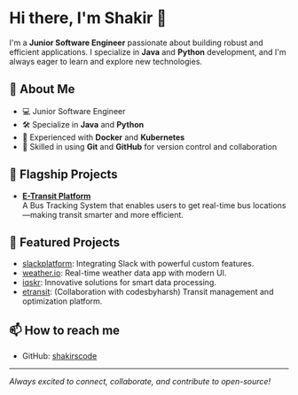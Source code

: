 # Hi there, I'm Shakir 👋

I'm a **Junior Software Engineer** passionate about building robust and efficient applications. I specialize in **Java** and **Python** development, and I'm always eager to learn and explore new technologies.

## 🚀 About Me

- 💻 Junior Software Engineer
- 🛠️ Specialize in **Java** and **Python**
- 🐳 Experienced with **Docker** and **Kubernetes**
- 🔧 Skilled in using **Git** and **GitHub** for version control and collaboration

## 🌟 Flagship Projects

 - **[E-Transit Platform](#)**  
  A Bus Tracking System that enables users to get real-time bus locations—making transit smarter and more efficient.


## 🌟 Featured Projects

- [slackplatform](https://github.com/shakirscode/slackplatform): Integrating Slack with powerful custom features.
- [weather.io](https://github.com/shakirscode/weather.io): Real-time weather data app with modern UI.
- [iqskr](https://github.com/shakirscode/iqskr): Innovative solutions for smart data processing.
- [etransit](https://github.com/shakirscode/etransit): (Collaboration with codesbyharsh) Transit management and optimization platform.

## 📫 How to reach me

- GitHub: [shakirscode](https://github.com/shakirscode)

---

_Always excited to connect, collaborate, and contribute to open-source!_
